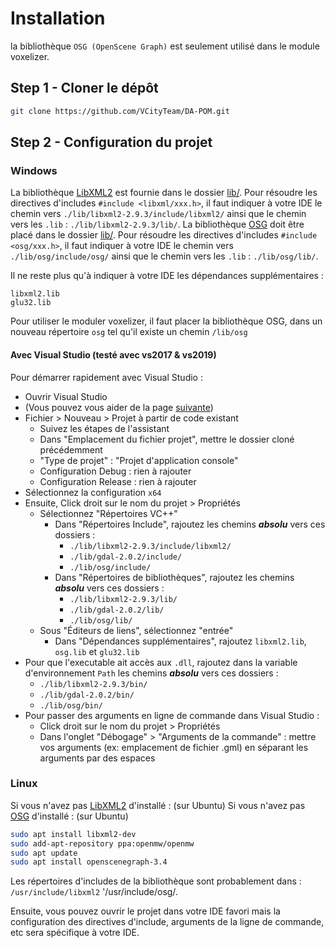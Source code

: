 # Installation

la bibliothèque `OSG (OpenScene Graph)` est seulement utilisé dans le module voxelizer.

## Step 1 - Cloner le dépôt

```bash
git clone https://github.com/VCityTeam/DA-POM.git
```

## Step 2 - Configuration du projet

### Windows

La bibliothèque [LibXML2](http://www.xmlsoft.org/index.html) est fournie dans le dossier [lib/](./lib). Pour résoudre les directives d'includes `#include <libxml/xxx.h>`, il faut indiquer à votre IDE le chemin vers `./lib/libxml2-2.9.3/include/libxml2/` ainsi que le chemin vers les `.lib` : `./lib/libxml2-2.9.3/lib/`.
La bibliothèque [OSG](http://www.openscenegraph.org/index.php/download-section/stable-releases/237-openscenegraph-3-6-5-release-download) doit être placé dans le dossier [lib/](./lib). Pour résoudre les directives d'includes `#include <osg/xxx.h>`, il faut indiquer à votre IDE le chemin vers `./lib/osg/include/osg/` ainsi que le chemin vers les `.lib` : `./lib/osg/lib/`.

Il ne reste plus qu'à indiquer à votre IDE les dépendances supplémentaires :
```
libxml2.lib
glu32.lib
```
Pour utiliser le moduler voxelizer, il faut placer la bibliothèque OSG, dans un nouveau répertoire `osg` tel qu'il existe un chemin `/lib/osg` 
#### Avec Visual Studio (testé avec vs2017 & vs2019)

Pour démarrer rapidement avec Visual Studio :
* Ouvrir Visual Studio
* (Vous pouvez vous aider de la page [suivante](https://docs.microsoft.com/fr-fr/cpp/build/how-to-create-a-cpp-project-from-existing-code?view=msvc-160))
* Fichier > Nouveau > Projet à partir de code existant
  * Suivez les étapes de l'assistant
  * Dans "Emplacement du fichier projet", mettre le dossier cloné précédemment
  * "Type de projet" : "Projet d'application console"
  * Configuration Debug : rien à rajouter
  * Configuration Release : rien à rajouter
* Sélectionnez la configuration `x64`
* Ensuite, Click droit sur le nom du projet > Propriétés
  * Sélectionnez "Répertoires VC++"
    * Dans "Répertoires Include", rajoutez les chemins ***absolu*** vers ces dossiers :
      * `./lib/libxml2-2.9.3/include/libxml2/`
      * `./lib/gdal-2.0.2/include/`
      * `./lib/osg/include/`
    * Dans "Répertoires de bibliothèques", rajoutez les chemins ***absolu*** vers ces dossiers :
      * `./lib/libxml2-2.9.3/lib/`
      * `./lib/gdal-2.0.2/lib/`
      * `./lib/osg/lib/`
  * Sous "Éditeurs de liens", sélectionnez "entrée"
    * Dans "Dépendances supplémentaires", rajoutez `libxml2.lib`, `osg.lib` et `glu32.lib`
* Pour que l'executable ait accès aux `.dll`, rajoutez dans la variable d'environnement `Path` les chemins ***absolu*** vers ces dossiers :
  * `./lib/libxml2-2.9.3/bin/`
  * `./lib/gdal-2.0.2/bin/`
  * `./lib/osg/bin/`
* Pour passer des arguments en ligne de commande dans Visual Studio :
  * Click droit sur le nom du projet > Propriétés
  * Dans l'onglet "Débogage" > "Arguments de la commande" : mettre vos arguments (ex: emplacement de fichier .gml) en séparant les arguments par des espaces

### Linux

Si vous n'avez pas [LibXML2](http://www.xmlsoft.org/index.html) d'installé : (sur Ubuntu)
Si vous n'avez pas [OSG](https://github.com/openscenegraph/OpenSceneGraph/tree/OpenSceneGraph-3.6.3) d'installé : (sur Ubuntu)

```bash
sudo apt install libxml2-dev
sudo add-apt-repository ppa:openmw/openmw
sudo apt update
sudo apt install openscenegraph-3.4
```

Les répertoires d'includes de la bibliothèque sont probablement dans : `/usr/include/libxml2` '/usr/include/osg/.


Ensuite, vous pouvez ouvrir le projet dans votre IDE favori mais la configuration des directives d'include, arguments de la ligne de commande, etc sera spécifique à votre IDE.

